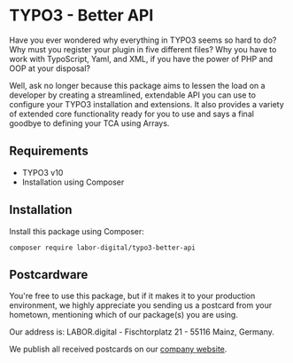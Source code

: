 # TYPO3 - Better API

Have you ever wondered why everything in TYPO3 seems so hard to do? Why must you register your plugin in five different files? Why you have to work with
TypoScript, Yaml, and XML, if you have the power of PHP and OOP at your disposal?

Well, ask no longer because this package aims to lessen the load on a developer by creating a streamlined, extendable API you can use to configure your TYPO3
installation and extensions. It also provides a variety of extended core functionality ready for you to use and says a final goodbye to defining your TCA using
Arrays.

## Requirements

- TYPO3 v10
- Installation using Composer

## Installation

Install this package using Composer:

```
composer require labor-digital/typo3-better-api
```

[comment]: <> (## Documentation)

[comment]: <> (The documentation can be found [here]&#40;https://typo3-better-api.labor.tools&#41;.)

[comment]: <> (## Building the documentation)

[comment]: <> (The documentation is powered by [vuepress]&#40;https://vuepress.vuejs.org/&#41;, you can spin up a dev server like so:)

[comment]: <> (- Clone the repository)

[comment]: <> (- Navigate to ```docs```)

[comment]: <> (- Install the dependencies with ```npm install```)

[comment]: <> (- Run the dev server with ```npm run dev```)

## Postcardware

You're free to use this package, but if it makes it to your production environment, we highly appreciate you sending us a postcard from your hometown,
mentioning which of our package(s) you are using.

Our address is: LABOR.digital - Fischtorplatz 21 - 55116 Mainz, Germany.

We publish all received postcards on our [company website](https://labor.digital).
